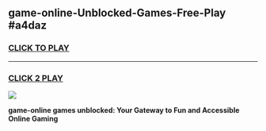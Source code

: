 
## game-online-Unblocked-Games-Free-Play #a4daz
<h3>
<a href="https://us.freeplayer.one?title=game-online&ref=9M">CLICK TO PLAY</a></h3>
<hr>

<h3>
<a href="https://us.freeplayer.one?title=game-online&ref=9M">CLICK 2 PLAY</a>
  
</h3>

<a href="https://us.freeplayer.one?title=game-online&ref=9M"><img src="https://clearcache.store/games.png"></a>


**game-online games unblocked: Your Gateway to Fun and Accessible Online Gaming**
